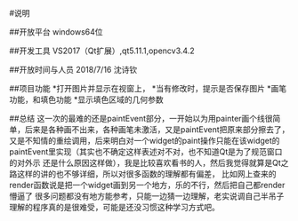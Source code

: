 #说明

##开放平台
windows64位

##开发工具
VS2017（Qt扩展）,qt5.11.1,opencv3.4.2

##开放时间与人员
2018/7/16 沈诗钦

##项目功能
*打开图片并显示在视窗上，
*当有修改时，提示是否保存图片
*画笔功能，和填色功能
*显示填色区域的几何参数


##总结
这一次的最难的还是paintEvent部分，一开始以为用painter画个线很简单，后来是各种画不出来，各种画笔未激活，又是paintEvent把原来部分擦去了，
又是不知情的重绘调用，后来明白对一个widget的paint操作只能在该widget的paintEvent里实现（其实也不确定这样表述对不对，也不知道Qt是为了规范窗口的对外示
还是什么原因这样做），我是比较喜欢看书的人，然后我觉得就算是Qt之路这样的讲的也不够详细，所以对很多函数的理解都有偏差，
比如网上查来的render函数说是把一个widget画到另一个地方，乐的不行，然后把自己都render懵逼了
很多问题都没有地方能参考，只能一边猜一边理解，老实说调自己半吊子理解的程序真的是很难受，可能是还没习惯这种学习方式吧。
